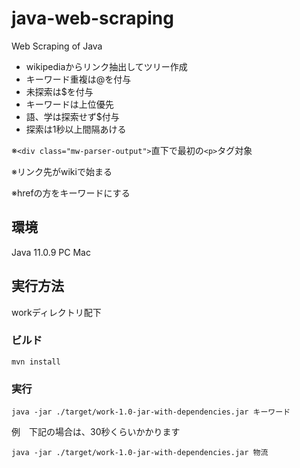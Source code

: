 # java-web-scraping
Web Scraping of Java

- wikipediaからリンク抽出してツリー作成
- キーワード重複は@を付与
- 未探索は$を付与
- キーワードは上位優先
- 語、学は探索せず$付与
- 探索は1秒以上間隔あける

※`<div class="mw-parser-output">`直下で最初の`<p>`タグ対象

※リンク先がwikiで始まる

※hrefの方をキーワードにする


## 環境

Java 11.0.9
PC   Mac

## 実行方法

workディレクトリ配下

### ビルド

```
mvn install
```

### 実行

```
java -jar ./target/work-1.0-jar-with-dependencies.jar キーワード
```

例　下記の場合は、30秒くらいかかります
```
java -jar ./target/work-1.0-jar-with-dependencies.jar 物流
```

